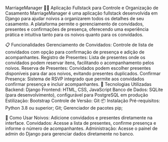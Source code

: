 MarriageManager 🎉💍
Aplicação Fullstack para Controle e Organização de Casamento
MarriageManager é uma aplicação fullstack desenvolvida em Django para ajudar noivos a organizarem todos os detalhes de seu casamento. A plataforma permite o gerenciamento de convidados, presentes e confirmações de presença, oferecendo uma experiência prática e intuitiva tanto para os noivos quanto para os convidados.

📋 Funcionalidades
  Gerenciamento de Convidados: Controle de lista de convidados com opção para confirmação de presença e adição de acompanhantes.
  Registro de Presentes: Lista de presentes onde os convidados podem reservar itens, facilitando o acompanhamento pelos noivos.
  Reserva de Presentes: Convidados podem escolher presentes disponíveis para dar aos noivos, evitando presentes duplicados.
  Confirmar Presença: Sistema de RSVP integrado que permite aos convidados confirmar presença e incluir acompanhantes.
🚀 Tecnologias Utilizadas
  Backend: Django
  Frontend: HTML, CSS, JavaScript
  Banco de Dados: SQLite (para desenvolvimento), configurável para PostgreSQL em produção
  Estilização: Bootstrap
  Controle de Versão: Git
📦 Instalação
Pré-requisitos:
  Python 3.8 ou superior;
  Git;
  Gerenciador de pacotes pip;
   
🎨 Como Usar
  Noivos: Adicione convidados e presentes diretamente na interface.
  Convidados: Acesse a lista de presentes, confirme presença e informe o número de acompanhantes.
  Administração: Acesse o painel de admin do Django para gerenciar dados diretamente no banco.
